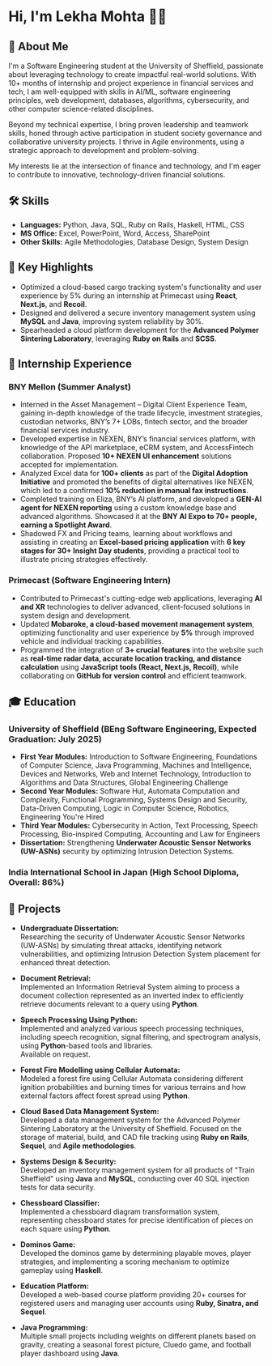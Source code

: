 # Hi, I'm Lekha Mohta 👩‍💻

## 🌟 About Me
I'm a Software Engineering student at the University of Sheffield, passionate about leveraging technology to create impactful real-world solutions. With 10+ months of internship and project experience in financial services and tech, I am well-equipped with skills in AI/ML, software engineering principles, web development, databases, algorithms, cybersecurity, and other computer science-related disciplines.

Beyond my technical expertise, I bring proven leadership and teamwork skills, honed through active participation in student society governance and collaborative university projects. I thrive in Agile environments, using a strategic approach to development and problem-solving.

My interests lie at the intersection of finance and technology, and I'm eager to contribute to innovative, technology-driven financial solutions.

## 🛠 Skills
- **Languages:** Python, Java, SQL, Ruby on Rails, Haskell, HTML, CSS
- **MS Office:** Excel, PowerPoint, Word, Access, SharePoint
- **Other Skills:** Agile Methodologies, Database Design, System Design

## 🔑 Key Highlights
- Optimized a cloud-based cargo tracking system's functionality and user experience by 5% during an internship at Primecast using **React**, **Next.js**, and **Recoil**.
- Designed and delivered a secure inventory management system using **MySQL** and **Java**, improving system reliability by 30%.
- Spearheaded a cloud platform development for the **Advanced Polymer Sintering Laboratory**, leveraging **Ruby on Rails** and **SCSS**.

## 💼 Internship Experience
### BNY Mellon (Summer Analyst)
- Interned in the Asset Management – Digital Client Experience Team, gaining in-depth knowledge of the trade lifecycle, investment strategies, custodian networks, BNY’s 7+ LOBs, fintech sector, and the broader financial services industry.
- Developed expertise in NEXEN, BNY’s financial services platform, with knowledge of the API marketplace, eCRM system, and AccessFintech collaboration. Proposed **10+ NEXEN UI enhancement** solutions accepted for implementation.
- Analyzed Excel data for **100+ clients** as part of the **Digital Adoption Initiative** and promoted the benefits of digital alternatives like NEXEN, which led to a confirmed **10% reduction in manual fax instructions**.
- Completed training on Eliza, BNY’s AI platform, and developed a **GEN-AI agent for NEXEN reporting** using a custom knowledge base and advanced algorithms. Showcased it at the **BNY AI Expo to 70+ people, earning a Spotlight Award**.
- Shadowed FX and Pricing teams, learning about workflows and assisting in creating an **Excel-based pricing application** with **6 key stages for 30+ Insight Day students**, providing a practical tool to illustrate pricing strategies effectively.

### Primecast (Software Engineering Intern)
- Contributed to Primecast's cutting-edge web applications, leveraging **AI and XR** technologies to deliver advanced, client-focused solutions in system design and development.
- Updated **Mobaroke, a cloud-based movement management system**, optimizing functionality and user experience by **5%** through improved vehicle and individual tracking capabilities.
- Programmed the integration of **3+ crucial features** into the website such as **real-time radar data, accurate location tracking, and distance calculation** using **JavaScript tools (React, Next.js, Recoil)**, while collaborating on **GitHub for version control** and efficient teamwork.

## 🎓 Education
### University of Sheffield (BEng Software Engineering, Expected Graduation: July 2025)
- **First Year Modules:** Introduction to Software Engineering, Foundations of Computer Science, Java Programming, Machines and Intelligence, Devices and Networks, Web and Internet Technology, Introduction to Algorithms and Data Structures, Global Engineering Challenge
- **Second Year Modules:** Software Hut, Automata Computation and Complexity, Functional Programming, Systems Design and Security, Data-Driven Computing, Logic in Computer Science, Robotics, Engineering You're Hired
- **Third Year Modules:** Cybersecurity in Action, Text Processing, Speech Processing, Bio-inspired Computing, Accounting and Law for Engineers
- **Dissertation:** Strengthening **Underwater Acoustic Sensor Networks (UW-ASNs)** security by optimizing Intrusion Detection Systems.

### India International School in Japan (High School Diploma, Overall: 86%)

## 🚀 Projects
- **Undergraduate Dissertation:**  
  Researching the security of Underwater Acoustic Sensor Networks (UW-ASNs) by simulating threat attacks, identifying network vulnerabilities, and optimizing Intrusion Detection System placement for enhanced threat detection.

- **Document Retrieval:**  
  Implemented an Information Retrieval System aiming to process a document collection represented as an inverted index to efficiently retrieve documents relevant to a query using **Python**.

- **Speech Processing Using Python:**  
  Implemented and analyzed various speech processing techniques, including speech recognition, signal filtering, and spectrogram analysis, using **Python**-based tools and libraries.  
  Available on request.

- **Forest Fire Modelling using Cellular Automata:**  
  Modeled a forest fire using Cellular Automata considering different ignition probabilities and burning times for various terrains and how external factors affect forest spread using **Python**.

- **Cloud Based Data Management System:**  
  Developed a data management system for the Advanced Polymer Sintering Laboratory at the University of Sheffield. Focused on the storage of material, build, and CAD file tracking using **Ruby on Rails**, **Sequel**, and **Agile methodologies**.

- **Systems Design & Security:**  
  Developed an inventory management system for all products of "Train Sheffield" using **Java** and **MySQL**, conducting over 40 SQL injection tests for data security.

- **Chessboard Classifier:**  
  Implemented a chessboard diagram transformation system, representing chessboard states for precise identification of pieces on each square using **Python**.

- **Dominos Game:**  
  Developed the dominos game by determining playable moves, player strategies, and implementing a scoring mechanism to optimize gameplay using **Haskell**.

- **Education Platform:**  
  Developed a web-based course platform providing 20+ courses for registered users and managing user accounts using **Ruby, Sinatra, and Sequel**.

- **Java Programming:**  
  Multiple small projects including weights on different planets based on gravity, creating a seasonal forest picture, Cluedo game, and football player dashboard using **Java**.
